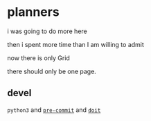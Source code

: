 # planners

i was going to do more here

then i spent more time than I am willing to admit

now there is only Grid

there should only be one page.

## devel

`python3` and [`pre-commit`](https://pre-commit.com) and [`doit`](https://pydoit.org)
